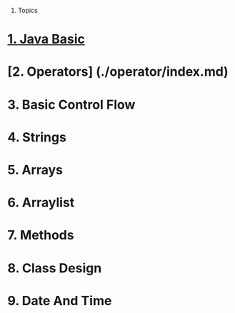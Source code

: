 
1. Topics

# [1. Java Basic](./javabasic/index.md)
# [2. Operators] (./operator/index.md)
# 3. Basic Control Flow
# 4. Strings
# 5. Arrays
# 6. Arraylist
# 7. Methods
# 8. Class Design 
# 9. Date And Time